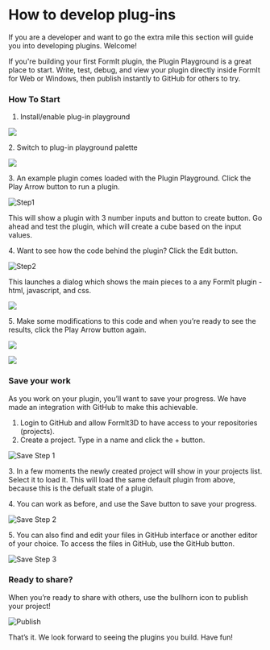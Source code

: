 # How to develop plug-ins

If you are a developer and want to go the extra mile this section will guide you into developing plugins. Welcome!

If you're building your first FormIt plugin, the Plugin Playground is a great place to start. Write, test, debug, and view your plugin directly inside FormIt for Web or Windows, then publish instantly to GitHub for others to try.

### How To Start

1. Install/enable plug-in playground

![](<../../.gitbook/assets/image (6).png>)



2\. Switch to plug-in playground palette

![](<../../.gitbook/assets/image (16).png>)





3\. An example plugin comes loaded with the Plugin Playground. Click the Play Arrow button to run a plugin.

![Step1](https://formit3d.github.io/PluginPlayground/images/step1.png)

This will show a plugin with 3 number inputs and button to create button. Go ahead and test the plugin, which will create a cube based on the input values.



4\. Want to see how the code behind the plugin? Click the Edit button.

![Step2](https://formit3d.github.io/PluginPlayground/images/step2.png)

This launches a dialog which shows the main pieces to a any FormIt plugin - html, javascript, and css.

![](<../../.gitbook/assets/image (4).png>)



5\. Make some modifications to this code and when you’re ready to see the results, click the Play Arrow button again.

![](<../../.gitbook/assets/image (11).png>)

![](<../../.gitbook/assets/image (5).png>)

### Save your work

As you work on your plugin, you’ll want to save your progress. We have made an integration with GitHub to make this achievable.

1. Login to GitHub and allow FormIt3D to have access to your repositories (projects).
2. Create a project. Type in a name and click the + button.

![Save Step 1](https://formit3d.github.io/PluginPlayground/images/save1.png)

3\. In a few moments the newly created project will show in your projects list. Select it to load it. This will load the same default plugin from above, because this is the defualt state of a plugin.

4\. You can work as before, and use the Save button to save your progress.

![Save Step 2](https://formit3d.github.io/PluginPlayground/images/save2.png)

5\. You can also find and edit your files in GitHub interface or another editor of your choice. To access the files in GitHub, use the GitHub button.

![Save Step 3](https://formit3d.github.io/PluginPlayground/images/save3.png)

### Ready to share?

When you’re ready to share with others, use the bullhorn icon to publish your project!

![Publish](https://formit3d.github.io/PluginPlayground/images/save4.png)

That’s it. We look forward to seeing the plugins you build. Have fun!



